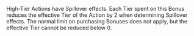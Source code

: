 High-Tier Actions have Spillover effects. Each Tier spent on this Bonus reduces the effective Tier of the Action by 2 when determining Spillover effects. 
The normal limit on purchasing Bonuses does not apply, but the effective Tier cannot be reduced below 0.